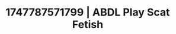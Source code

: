 ---
categories:
- Wet lips
- Erotic focus
- Subtle kink
- Erotic tension build
- Soft domination
image: /assets/images/1747787571799.jpg
layout: post
seo:
  description: Featured content with exclusive Scat Fetish, ABDL Play. HD images available.
  keywords: Scat Fetish, ABDL Play
  og_image: /assets/images/1747787571799.jpg
  schema_type: VisualArtwork
tags:
- ABDL Play
- Scat Fetish
- '#1747787571799'
title: 1747787571799 | ABDL Play Scat Fetish
---